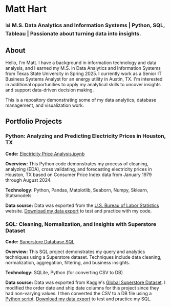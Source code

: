 # Matt Hart
### 📊 M.S. Data Analytics and Information Systems | Python, SQL, Tableau | Passionate about turning data into insights.
## About  
Hello, I'm Matt. I have a background in information technology and data analysis, and I earned my M.S. in Data Analytics and Information Systems from Texas State University in Spring 2025. I currently work as a Senior IT Business Systems Analyst for an energy utility in Austin, TX. I'm interested in additional opportunities to apply my analytical skills to uncover insights and support data-driven decision making. 

This is a repository demonstrating some of my data analytics, database management, and visualization work. 

## Portfolio Projects
### Python: Analyzing and Predicting Electricity Prices in Houston, TX
<strong>Code:</strong> [Electricity Price Analysis.ipynb](https://github.com/HartMG/HartMG/blob/main/ElectricityAnalysis.ipynb)

<strong>Overview:</strong> This Python code demonstrates my process of cleaning, analyzing (EDA), cross validating, and forecasting electricity prices in Houston, TX based on Consumer Price Index data from January 1979 through August 2024. 

<strong>Technology:</strong> Python, Pandas, Matplotlib, Seaborn, Numpy, Sklearn, Statsmodels

<strong>Data source:</strong> Data was exported from the [U.S. Bureau of Labor Statistics](https://www.bls.gov/regions/midwest/data/averageenergyprices_selectedareas_table.htm) website. [Download my data export](https://github.com/HartMG/Data-Analysis-Portfolio/blob/main/Houston_Electricity_Data.xlsx) to test and practice with my code.  

### SQL: Cleaning, Normalization, and Insights with Superstore Dataset
<strong>Code:</strong> [Superstore Database.SQL](https://github.com/HartMG/HartMG/blob/main/superstore_db.sql)

<strong>Overview:</strong> This SQL project demonstrates my query and analytics techniques using a Superstore dataset. Techniques include data cleaning, normalization, aggregation, filtering, and business insights.

<strong>Technology:</strong> SQLite, Python (for converting CSV to DB)

<strong>Data source:</strong> Data was exported from Kaggle's [Global Superstore Dataset](https://www.kaggle.com/datasets/fatihilhan/global-superstore-dataset). I modified the order date and ship date columns for this project since they had non-varying values. I then converted the CSV to a DB file using a [Python script](https://github.com/HartMG/Data-Analysis-Portfolio/blob/main/superstore.ipynb). [Download my data export](https://github.com/HartMG/Data-Analysis-Portfolio/blob/main/superstore-MH.csv) to test and practice my SQL. 


<!--
**HartMG/HartMG** is a ✨ _special_ ✨ repository because its `README.md` (this file) appears on your GitHub profile.

Here are some ideas to get you started:

- 🔭 I’m currently working on ...
- 🌱 I’m currently learning ...
- 👯 I’m looking to collaborate on ...
- 🤔 I’m looking for help with ...
- 💬 Ask me about ...
- 📫 How to find me: 
  - 🏢 [LinkedIn](https://www.linkedin.com/in/matt-hart-aa51a525/)
- 😄 Pronouns: ...
- ⚡ Fun fact: ... 
-->
